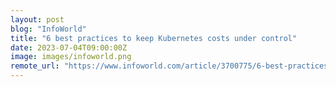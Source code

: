 ```yaml
---
layout: post
blog: "InfoWorld"
title: "6 best practices to keep Kubernetes costs under control"
date: 2023-07-04T09:00:00Z
image: images/infoworld.png
remote_url: "https://www.infoworld.com/article/3700775/6-best-practices-to-keep-kubernetes-costs-under-control.html#tk.rss_applicationdevelopment"
---
```

